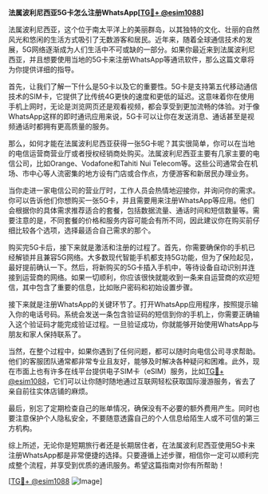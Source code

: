 **法属波利尼西亚5G卡怎么注册WhatsApp[[TG💪+ @esim1088](https://t.me/s/esim1088)]**

法属波利尼西亚，这个位于南太平洋上的美丽群岛，以其独特的文化、壮丽的自然风光和悠闲的生活方式吸引了无数游客和居民。近年来，随着全球通信技术的发展，5G网络逐渐成为人们生活中不可或缺的一部分。如果你最近来到法属波利尼西亚，并且想要使用当地的5G卡来注册WhatsApp等通讯软件，那么这篇文章将为你提供详细的指导。

首先，让我们了解一下什么是5G卡以及它的重要性。5G卡是支持第五代移动通信技术的SIM卡，它提供了比传统4G更快的速度和更低的延迟。这意味着你在使用手机上网时，无论是浏览网页还是观看视频，都会享受到更加流畅的体验。对于像WhatsApp这样的即时通讯应用来说，5G卡可以让你在发送消息、通话甚至是视频通话时都拥有更高质量的服务。

那么，如何才能在法属波利尼西亚获得一张5G卡呢？其实很简单，你可以在当地的电信运营商营业厅或者授权经销商处购买。法属波利尼西亚主要有几家主要的电信公司，比如Orange、Vodafone和Tahiti Nui Telecom等。这些公司通常会在机场、市中心等人流密集的地方设有门店或合作点，方便游客和新居民办理业务。

当你走进一家电信公司的营业厅时，工作人员会热情地迎接你，并询问你的需求。你可以告诉他们你想购买一张5G卡，并且需要用来注册WhatsApp等应用。他们会根据你的具体需求推荐适合的套餐，包括数据流量、通话时间和短信数量等。需要注意的是，不同套餐的价格和服务内容可能会有所不同，因此建议你在购买前仔细比较各个选项，选择最适合自己需求的那个。

购买完5G卡后，接下来就是激活和注册的过程了。首先，你需要确保你的手机已经解锁并且兼容5G网络。大多数现代智能手机都支持5G功能，但为了保险起见，最好提前确认一下。然后，将新购买的5G卡插入手机中，等待设备自动识别并连接到运营商的网络。如果一切顺利，你应该很快就能收到一条来自运营商的欢迎短信，其中包含了重要的信息，比如账户密码和初始设置步骤。

接下来就是注册WhatsApp的关键环节了。打开WhatsApp应用程序，按照提示输入你的电话号码。系统会发送一条包含验证码的短信到你的手机上，你需要正确输入这个验证码才能完成验证过程。一旦验证成功，你就能够开始使用WhatsApp与朋友和家人保持联系了。

当然，在整个过程中，如果你遇到了任何问题，都可以随时向电信公司寻求帮助。他们的客服团队通常都非常专业且友好，能够及时解决各种疑问和困难。此外，现在市面上也有许多在线平台提供电子SIM卡（eSIM）服务，比如[TG💪+ @esim1088](https://t.me/s/esim1088)，它们可以让你随时随地通过互联网轻松获取国际漫游服务，省去了亲自前往实体店铺的麻烦。

最后，别忘了定期检查自己的账单情况，确保没有不必要的额外费用产生。同时也要注意保护个人隐私安全，不要随意透露自己的个人信息给陌生人或不可信的第三方机构。

综上所述，无论你是短期旅行者还是长期居住者，在法属波利尼西亚使用5G卡来注册WhatsApp都是非常便捷的选择。只要遵循上述步骤，相信你一定可以顺利完成整个流程，并享受到优质的通讯服务。希望这篇指南对你有所帮助！

[[TG💪+ @esim1088](https://t.me/s/esim1088) ![Image](https://i.postimg.cc/4NQfJmqS/Snipaste-2025-05-13-00-14-12.png)]